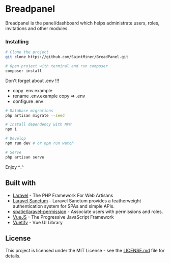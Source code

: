 # Breadpanel

Breadpanel is the panel/dashboard which helps administrate users, roles, invitations and other modules.

### Installing

```bash
# Clone the project
git clone https://github.com/SaintMiner/BreadPanel.git

# Open project with terminal and run composer
composer install
```

Don't forget about .env !!!
* copy .env.example
* rename .env.example copy => .env
* configure .env

```bash
# Database migrations
php artisan migrate --seed

# Install dependency with NPM
npm i

# Develop
npm run dev # or npm run watch

# Serve
php artisan serve
```

Enjoy ^_^

## Built with
* [Laravel](https://laravel.com/) - The PHP Framework For Web Artisans
* [Laravel Sanctum](https://github.com/laravel/sanctum/) - Laravel Sanctum provides a featherweight authentication system for SPAs and simple APIs.
* [spatie/laravel-permission](https://github.com/spatie/laravel-permission) - Associate users with permissions and roles.
* [VueJS](https://vuejs.org/) - The Progressive JavaScript Framework
* [Vuetify](https://vuetifyjs.com) - Vue UI Library

## License

This project is licensed under the MIT License - see the [LICENSE.md](LICENSE) file for details.
